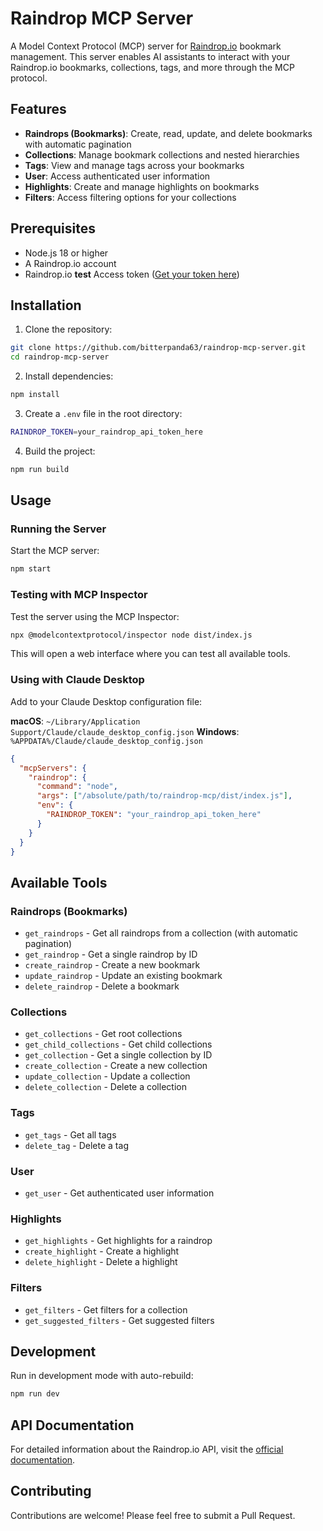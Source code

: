 # Raindrop MCP Server

A Model Context Protocol (MCP) server for [Raindrop.io](https://raindrop.io) bookmark management. This server enables AI assistants to interact with your Raindrop.io bookmarks, collections, tags, and more through the MCP protocol.

## Features

- **Raindrops (Bookmarks)**: Create, read, update, and delete bookmarks with automatic pagination
- **Collections**: Manage bookmark collections and nested hierarchies
- **Tags**: View and manage tags across your bookmarks
- **User**: Access authenticated user information
- **Highlights**: Create and manage highlights on bookmarks
- **Filters**: Access filtering options for your collections

## Prerequisites

- Node.js 18 or higher
- A Raindrop.io account
- Raindrop.io **test** Access token ([Get your token here](https://app.raindrop.io/settings/integrations))

## Installation

1. Clone the repository:
```bash
git clone https://github.com/bitterpanda63/raindrop-mcp-server.git
cd raindrop-mcp-server
```

2. Install dependencies:
```bash
npm install
```

3. Create a `.env` file in the root directory:
```bash
RAINDROP_TOKEN=your_raindrop_api_token_here
```

4. Build the project:
```bash
npm run build
```

## Usage

### Running the Server

Start the MCP server:
```bash
npm start
```

### Testing with MCP Inspector

Test the server using the MCP Inspector:
```bash
npx @modelcontextprotocol/inspector node dist/index.js
```

This will open a web interface where you can test all available tools.

### Using with Claude Desktop

Add to your Claude Desktop configuration file:

**macOS**: `~/Library/Application Support/Claude/claude_desktop_config.json`
**Windows**: `%APPDATA%/Claude/claude_desktop_config.json`

```json
{
  "mcpServers": {
    "raindrop": {
      "command": "node",
      "args": ["/absolute/path/to/raindrop-mcp/dist/index.js"],
      "env": {
        "RAINDROP_TOKEN": "your_raindrop_api_token_here"
      }
    }
  }
}
```

## Available Tools

### Raindrops (Bookmarks)
- `get_raindrops` - Get all raindrops from a collection (with automatic pagination)
- `get_raindrop` - Get a single raindrop by ID
- `create_raindrop` - Create a new bookmark
- `update_raindrop` - Update an existing bookmark
- `delete_raindrop` - Delete a bookmark

### Collections
- `get_collections` - Get root collections
- `get_child_collections` - Get child collections
- `get_collection` - Get a single collection by ID
- `create_collection` - Create a new collection
- `update_collection` - Update a collection
- `delete_collection` - Delete a collection

### Tags
- `get_tags` - Get all tags
- `delete_tag` - Delete a tag

### User
- `get_user` - Get authenticated user information

### Highlights
- `get_highlights` - Get highlights for a raindrop
- `create_highlight` - Create a highlight
- `delete_highlight` - Delete a highlight

### Filters
- `get_filters` - Get filters for a collection
- `get_suggested_filters` - Get suggested filters

## Development

Run in development mode with auto-rebuild:
```bash
npm run dev
```

## API Documentation

For detailed information about the Raindrop.io API, visit the [official documentation](https://developer.raindrop.io).

## Contributing

Contributions are welcome! Please feel free to submit a Pull Request.
